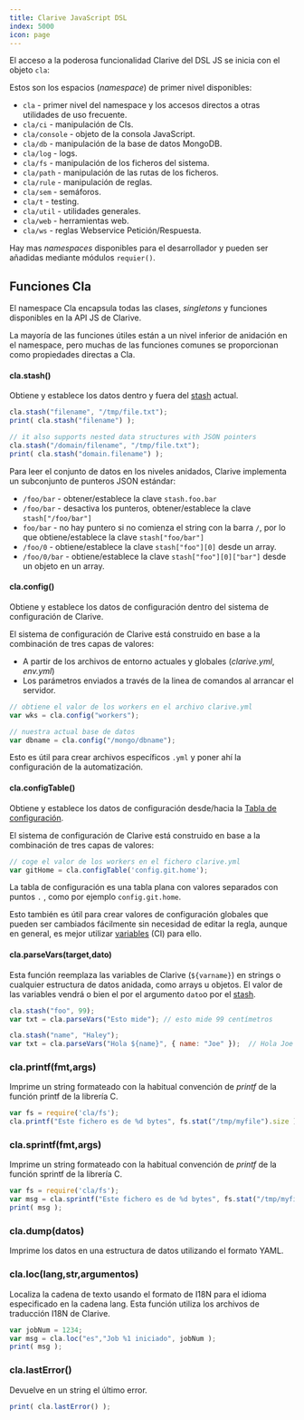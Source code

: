 ```yaml
---
title: Clarive JavaScript DSL
index: 5000
icon: page
---
```


El acceso a la poderosa funcionalidad Clarive del DSL JS
se inicia con el objeto `cla`:

Estos son los espacios (*namespace*) de primer nivel disponibles:

- `cla` - primer nivel del namespace y los accesos directos a otras utilidades de uso frecuente.
- `cla/ci` - manipulación de CIs.
- `cla/console` - objeto de la consola JavaScript.
- `cla/db` - manipulación de la base de datos MongoDB.
- `cla/log` - logs.
- `cla/fs` - manipulación de los ficheros del sistema.
- `cla/path` - manipulación de las rutas de los ficheros.
- `cla/rule` - manipulación de reglas.
- `cla/sem` - semáforos.
- `cla/t` - testing.
- `cla/util` - utilidades generales.
- `cla/web` - herramientas web.
- `cla/ws` - reglas Webservice Petición/Respuesta.

Hay mas *namespaces* disponibles para el desarrollador y pueden ser añadidas mediante módulos `requier()`.

## Funciones Cla

El namespace Cla encapsula todas las clases, *singletons* y funciones disponibles en la API JS de Clarive.

La mayoría de las funciones útiles están a un nivel inferior de anidación en el namespace, pero muchas de las funciones comunes se proporcionan como propiedades directas a Cla.


#### cla.stash()

Obtiene y establece los datos dentro y fuera del [stash](concepts/stash) actual.

```javascript
cla.stash("filename", "/tmp/file.txt");
print( cla.stash("filename") );

// it also supports nested data structures with JSON pointers
cla.stash("/domain/filename", "/tmp/file.txt");
print( cla.stash("domain.filename") );
```

Para leer el conjunto de datos en los niveles anidados, Clarive
implementa un subconjunto de punteros JSON estándar:

- `/foo/bar` - obtener/establece la clave `stash.foo.bar`
- `/foo/bar` - desactiva los punteros, obtener/establece la clave `stash["/foo/bar"]`
- `foo/bar` - no hay puntero si no comienza el string con la barra `/`, por lo que obtiene/establece la clave `stash["foo/bar"]`
- `/foo/0` - obtiene/establece la clave `stash["foo"][0]` desde un array.
- `/foo/0/bar` - obtiene/establece la clave `stash["foo"][0]["bar"]` desde un objeto en un array.

#### cla.config()

Obtiene y establece los datos de configuración dentro del sistema de configuración de Clarive.

El sistema de configuración de Clarive está construido en base a la combinación de tres capas de valores:

- A partir de los archivos de entorno actuales y globales (*clarive.yml*, *env.yml*)
- Los parámetros enviados a través de la linea de comandos al arrancar el servidor.

```javascript
// obtiene el valor de los workers en el archivo clarive.yml
var wks = cla.config("workers");

// nuestra actual base de datos
var dbname = cla.config("/mongo/dbname");
```

Esto es útil para crear archivos específicos `.yml`
y poner ahí la configuración de la automatización.

#### cla.configTable()

Obtiene y establece los datos de configuración desde/hacia la [Tabla de configuración](concepts/config-table).

El sistema de configuración de Clarive está construido en base a la combinación de tres capas de valores:

```javascript
// coge el valor de los workers en el fichero clarive.yml
var gitHome = cla.configTable('config.git.home');
```

La tabla de configuración es una tabla plana con valores separados con puntos `.` , 
como por ejemplo `config.git.home`.

Esto también es útil para crear valores de configuración globales que pueden ser cambiados fácilmente sin necesidad de editar la regla, aunque en general, es mejor 
utilizar [variables](concepts/variable) (CI) para ello.

#### cla.parseVars(target,dato)

Esta función reemplaza las variables de Clarive (`${varname}`)
en strings o cualquier estructura de datos anidada, como arrays u objetos.
El valor de las variables vendrá o bien el por el argumento `dato`o por el [stash](concepts/stash).

```javascript
cla.stash("foo", 99);
var txt = cla.parseVars("Esto mide"); // esto mide 99 centímetros

cla.stash("name", "Haley");
var txt = cla.parseVars("Hola ${name}", { name: "Joe" });  // Hola Joe
```

### cla.printf(fmt,args)

Imprime un string formateado con la habitual convención de *printf* de la función printf de la librería C.


```javascript
var fs = require('cla/fs');
cla.printf("Este fichero es de %d bytes", fs.stat("/tmp/myfile").size );
```

### cla.sprintf(fmt,args)

Imprime un string formateado con la habitual convención de *printf* de la función sprintf de la librería C.

```javascript
var fs = require('cla/fs');
var msg = cla.sprintf("Este fichero es de %d bytes", fs.stat("/tmp/myfile").size );
print( msg );
```

### cla.dump(datos)

Imprime los datos en una estructura de datos utilizando el formato YAML.

### cla.loc(lang,str,argumentos)

Localiza la cadena de texto usando el formato de I18N
para el idioma especificado en la cadena lang.
Esta función utiliza los archivos de traducción I18N de Clarive.


```javascript
var jobNum = 1234;
var msg = cla.loc("es","Job %1 iniciado", jobNum );
print( msg );
```

### cla.lastError()

Devuelve en un string el último error.

```javascript
print( cla.lastError() );
```

